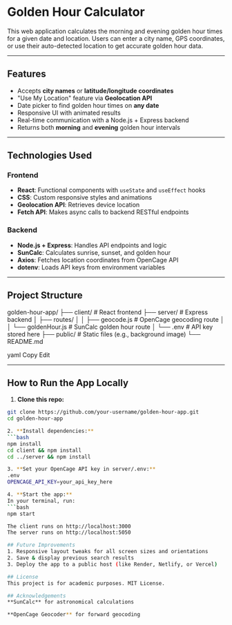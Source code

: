 # Golden Hour Calculator

This web application calculates the morning and evening golden hour times for a given date and location. Users can enter a city name, GPS coordinates, or use their auto-detected location to get accurate golden hour data.

---

## Features

- Accepts **city names** or **latitude/longitude coordinates**
- "Use My Location" feature via **Geolocation API**
- Date picker to find golden hour times on **any date**
- Responsive UI with animated results
- Real-time communication with a Node.js + Express backend
- Returns both **morning** and **evening** golden hour intervals

---

## Technologies Used

### Frontend
- **React**: Functional components with `useState` and `useEffect` hooks
- **CSS**: Custom responsive styles and animations
- **Geolocation API**: Retrieves device location
- **Fetch API**: Makes async calls to backend RESTful endpoints

### Backend
- **Node.js + Express**: Handles API endpoints and logic
- **SunCalc**: Calculates sunrise, sunset, and golden hour
- **Axios**: Fetches location coordinates from OpenCage API
- **dotenv**: Loads API keys from environment variables

---

## Project Structure

golden-hour-app/ ├── client/ # React frontend ├── server/ # Express backend │ ├── routes/ │ │ ├── geocode.js # OpenCage geocoding route │ │ └── goldenHour.js # SunCalc golden hour route │ └── .env # API key stored here ├── public/ # Static files (e.g., background image) └── README.md

yaml
Copy
Edit

---

## How to Run the App Locally

1. **Clone this repo:**
```bash
git clone https://github.com/your-username/golden-hour-app.git
cd golden-hour-app

2. **Install dependencies:**
```bash
npm install
cd client && npm install
cd ../server && npm install

3. **Set your OpenCage API key in server/.env:**
.env
OPENCAGE_API_KEY=your_api_key_here

4. **Start the app:**
In your terminal, run:
```bash
npm start

The client runs on http://localhost:3000
The server runs on http://localhost:5050

## Future Improvements
1. Responsive layout tweaks for all screen sizes and orientations
2. Save & display previous search results
3. Deploy the app to a public host (like Render, Netlify, or Vercel)

## License
This project is for academic purposes. MIT License.

## Acknowledgements
**SunCalc** for astronomical calculations

**OpenCage Geocoder** for forward geocoding
